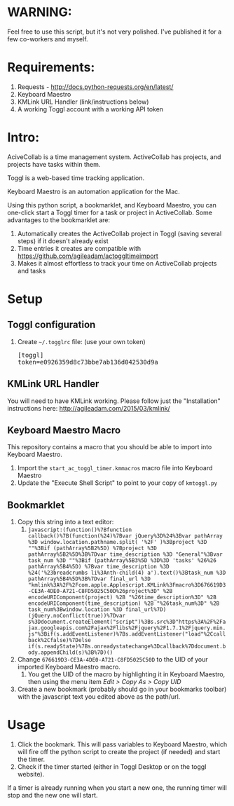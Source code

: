 # WARNING:

Feel free to use this script, but it's not very polished. I've published it for a few co-workers and myself.

# Requirements:

1. Requests - http://docs.python-requests.org/en/latest/
1. Keyboard Maestro
1. KMLink URL Handler (link/instructions below)
1. A working Toggl account with a working API token

# Intro:

AciveCollab is a time management system. ActiveCollab has projects, and projects have tasks within them.

Toggl is a web-based time tracking application.

Keyboard Maestro is an automation application for the Mac.

Using this python script, a bookmarklet, and Keyboard Maestro, you can one-click start a Toggl timer for a task
or project in ActiveCollab. Some advantages to the bookmarklet are:

1. Automatically creates the ActiveCollab project in Toggl (saving several steps) if it doesn't already exist
1. Time entries it creates are compatible with https://github.com/agileadam/actoggltimeimport
1. Makes it almost effortless to track your time on ActiveCollab projects and tasks

# Setup

## Toggl configuration

1. Create `~/.togglrc` file: (use your own token)<pre>[toggl]<br/>token=e0926359d8c73bbe7ab136d042530d9a</pre>

## KMLink URL Handler

You will need to have KMLink working. Please follow just the "Installation" instructions here: http://agileadam.com/2015/03/kmlink/

## Keyboard Maestro Macro

This repository contains a macro that you should be able to import into Keyboard Maestro.

1. Import the `start_ac_toggl_timer.kmmacros` macro file into Keyboard Maestro
1. Update the "Execute Shell Script" to point to your copy of `kmtoggl.py`

## Bookmarklet

1. Copy this string into a text editor:
    1. `javascript:(function()%7Bfunction callback()%7B(function(%24)%7Bvar jQuery%3D%24%3Bvar pathArray %3D window.location.pathname.split( '%2F' )%3Bproject %3D ""%3Bif (pathArray%5B2%5D) %7Bproject %3D pathArray%5B2%5D%3B%7Dvar time_description %3D "General"%3Bvar task_num %3D ""%3Bif (pathArray%5B3%5D %3D%3D 'tasks' %26%26 pathArray%5B4%5D) %7Bvar time_description %3D %24('%23breadcrumbs li%3Anth-child(4) a').text()%3Btask_num %3D pathArray%5B4%5D%3B%7Dvar final_url %3D "kmlink%3A%2F%2Fcom.apple.Applescript.KMLink%3Fmacro%3D676619D3-CE3A-4DE0-A721-C8FD5025C50D%26project%3D" %2B encodeURIComponent(project) %2B "%26time_description%3D" %2B encodeURIComponent(time_description) %2B "%26task_num%3D" %2B task_num%3Bwindow.location %3D final_url%7D)(jQuery.noConflict(true))%7Dvar s%3Ddocument.createElement("script")%3Bs.src%3D"https%3A%2F%2Fajax.googleapis.com%2Fajax%2Flibs%2Fjquery%2F1.7.1%2Fjquery.min.js"%3Bif(s.addEventListener)%7Bs.addEventListener("load"%2Ccallback%2Cfalse)%7Delse if(s.readyState)%7Bs.onreadystatechange%3Dcallback%7Ddocument.body.appendChild(s)%3B%7D)()`
1. Change `676619D3-CE3A-4DE0-A721-C8FD5025C50D` to the UID of your imported Keyboard Maestro macro.
    1. You get the UID of the macro by highlighting it in Keyboard Maestro, then using the menu item *Edit > Copy As > Copy UID*
1. Create a new bookmark (probably should go in your bookmarks toolbar) with the javascript text you edited above as the path/url.

# Usage

1. Click the bookmark. This will pass variables to Keyboard Maestro, which will fire off the python script to create the project (if needed) and start the timer.
1. Check if the timer started (either in Toggl Desktop or on the toggl website).

If a timer is already running when you start a new one, the running timer will stop and the new one will start.